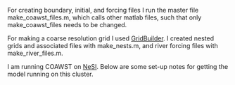 For creating boundary, initial, and forcing files I run the master file make_coawst_files.m, which calls other matlab files, such that only make_coawst_files needs to be changed.


For making a coarse resolution grid I used [GridBuilder](https://austides.com/downloads/). I created nested grids and associated files with make_nests.m, and river forcing files with make_river_files.m.


I am running COAWST on [NeSI](https://www.nesi.org.nz). Below are some set-up notes for getting the model running on this cluster.
